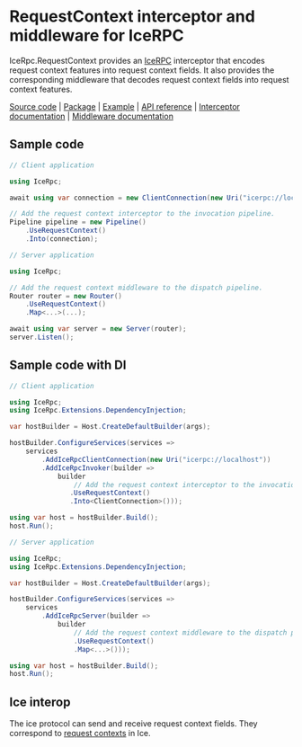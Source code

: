# RequestContext interceptor and middleware for IceRPC

IceRpc.RequestContext provides an [IceRPC][icerpc-csharp] interceptor that encodes request context features into request
context fields. It also provides the corresponding middleware that decodes request context fields into request context
features.

[Source code][source] | [Package][package] | [Example][example] | [API reference][api] | [Interceptor documentation][interceptor] | [Middleware documentation][middleware]

## Sample code

```csharp
// Client application

using IceRpc;

await using var connection = new ClientConnection(new Uri("icerpc://localhost"));

// Add the request context interceptor to the invocation pipeline.
Pipeline pipeline = new Pipeline()
    .UseRequestContext()
    .Into(connection);
```

```csharp
// Server application

using IceRpc;

// Add the request context middleware to the dispatch pipeline.
Router router = new Router()
    .UseRequestContext()
    .Map<...>(...);

await using var server = new Server(router);
server.Listen();
```

## Sample code with DI

```csharp
// Client application

using IceRpc;
using IceRpc.Extensions.DependencyInjection;

var hostBuilder = Host.CreateDefaultBuilder(args);

hostBuilder.ConfigureServices(services =>
    services
        .AddIceRpcClientConnection(new Uri("icerpc://localhost"))
        .AddIceRpcInvoker(builder =>
            builder
                // Add the request context interceptor to the invocation pipeline.
               .UseRequestContext()
               .Into<ClientConnection>()));

using var host = hostBuilder.Build();
host.Run();
```

```csharp
// Server application

using IceRpc;
using IceRpc.Extensions.DependencyInjection;

var hostBuilder = Host.CreateDefaultBuilder(args);

hostBuilder.ConfigureServices(services =>
    services
        .AddIceRpcServer(builder =>
            builder
                // Add the request context middleware to the dispatch pipeline.
                .UseRequestContext()
                .Map<...>()));

using var host = hostBuilder.Build();
host.Run();
```

## Ice interop

The ice protocol can send and receive request context fields. They correspond to
[request contexts][ice_request_contexts] in Ice.

[api]: https://api.testing.zeroc.com/csharp/api/IceRpc.RequestContext.html
[ice_request_contexts]: https://doc.zeroc.com/ice/3.7/client-side-features/request-contexts
[icerpc-csharp]: https://github.com/icerpc/icerpc-csharp
[interceptor]: https://docs.testing.zeroc.com/docs/icerpc-core/invocation/interceptor
[example]: https://github.com/icerpc/icerpc-csharp/tree/main/examples/RequestContext
[middleware]: https://docs.testing.zeroc.com/docs/icerpc-core/dispatch/middleware
[package]: https://www.nuget.org/packages/IceRpc.RequestContext
[source]: https://github.com/icerpc/icerpc-csharp/tree/main/src/IceRpc.RequestContext
